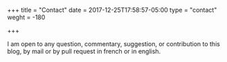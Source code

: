 +++
title = "Contact"
date = 2017-12-25T17:58:57-05:00
type = "contact"
weght = -180

+++

I am open to any question, commentary, suggestion, or contribution to this blog, by mail or by pull request in french or in english. 